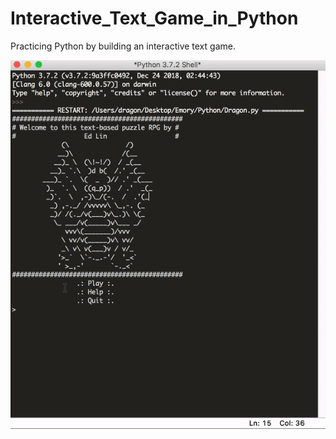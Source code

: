 # Interactive_Text_Game_in_Python
Practicing Python by building an interactive text game.

![Demo](Dragon_Demo.gif)
